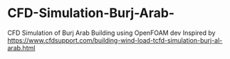 # CFD-Simulation-Burj-Arab-
CFD Simulation of Burj Arab Building using OpenFOAM dev 
Inspired by https://www.cfdsupport.com/building-wind-load-tcfd-simulation-burj-al-arab.html
